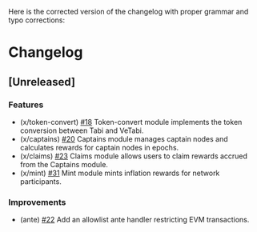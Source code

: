 <!--
Guiding Principles:

Changelogs are for humans, not machines.
There should be an entry for every single version.
The same types of changes should be grouped.
Versions and sections should be linkable.
The latest version comes first.
The release date of each version is displayed.
Mention whether you follow Semantic Versioning.

Usage:

Change log entries are to be added to the Unreleased section under the
appropriate stanza (see below). Each entry is required to include a tag and
the Github issue reference in the following format:

* (<tag>) \#<issue-number> message

The tag should consist of where the change is being made ex. (x/staking), (store)
The issue numbers will later be link-ified during the release process so you do
not have to worry about including a link manually, but you can if you wish.

Types of changes (Stanzas):

"Features" for new features.
"Improvements" for changes in existing functionality.
"Deprecated" for soon-to-be removed features.
"Bug Fixes" for any bug fixes.
"Client Breaking" for breaking Protobuf, gRPC and REST routes used by end-users.
"CLI Breaking" for breaking CLI commands.
"API Breaking" for breaking exported APIs used by developers building on SDK.
"State Machine Breaking" for any changes that result in a different AppState given same genesisState and txList.
Ref: https://keepachangelog.com/en/1.0.0/
-->

Here is the corrected version of the changelog with proper grammar and typo corrections:

# Changelog

## [Unreleased]

### Features

- (x/token-convert) [#18](https://github.com/tabilabs/tabi/pull/18) Token-convert module implements the token conversion between Tabi and VeTabi.
- (x/captains) [#20](https://github.com/tabilabs/tabi/pull/20) Captains module manages captain nodes and calculates rewards for captain nodes in epochs.
- (x/claims) [#23](https://github.com/tabilabs/tabi/pull/23) Claims module allows users to claim rewards accrued from the Captains module.
- (x/mint) [#31](https://github.com/tabilabs/tabi/pull/31) Mint module mints inflation rewards for network participants.

### Improvements

- (ante) [#22](https://github.com/tabilabs/tabi/pull/28) Add an allowlist ante handler restricting EVM transactions.

